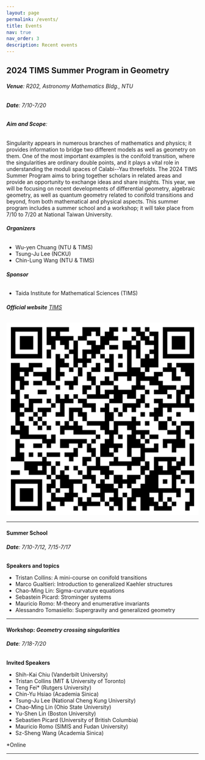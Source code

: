 ```yaml
---
layout: page
permalink: /events/
title: Events
nav: true
nav_order: 3
description: Recent events
---
```


## **2024 TIMS Summer Program in Geometry**
###### **Venue**: R202, Astronomy Mathematics Bldg., NTU
###### **Date**: 7/10-7/20
###### **Aim and Scope**:

Singularity appears in numerous branches of mathematics and physics; it provides information to bridge two different models as well as geometry on them. One of the most important examples is the conifold transition, where the singularities are ordinary double points, and it plays a vital role in understanding the moduli spaces of Calabi--Yau threefolds. The 2024 TIMS Summer Program aims to bring together scholars in related areas and provide an opportunity to exchange ideas and share insights. This year, we will be focusing on recent developments of differential geometry, algebraic geometry, as well as quantum geometry related to conifold transitions and beyond, from both mathematical and physical aspects. This summer program includes a summer school and a workshop; it will take place from 7/10 to 7/20 at National Taiwan University.

###### **Organizers**
 - Wu-yen Chuang (NTU & TIMS)
 - Tsung-Ju Lee (NCKU)
 - Chin-Lung Wang (NTU & TIMS)

###### **Sponsor**
 - Taida Institute for Mathematical Sciences (TIMS)

###### **Official website** [TIMS](https://www.tims.ntu.edu.tw/modules/news/article.php?storyid=3972)

![image](../assets/img/2024_TIMS_QR_code_registration.png)

-------

#### **Summer School**
###### **Date**: 7/10-7/12, 7/15-7/17


**Speakers and topics**
 - Tristan Collins: A mini-course on conifold transitions
 - Marco Gualtieri: Introduction to generalized Kaehler structures
 - Chao-Ming Lin: Sigma-curvature equations
 - Sebastein Picard: Strominger systems
 - Mauricio Romo: M-theory and enumerative invariants
 - Alessandro Tomasiello: Supergravity and generalized geometry
 


-------
#### **Workshop**: *Geometry crossing singularities*
###### **Date**: 7/18-7/20


**Invited Speakers**

 - Shih-Kai Chiu (Vanderbilt University)
 - Tristan Collins (MIT & University of Toronto)
 - Teng Fei* (Rutgers University)
 -	Chin-Yu Hsiao (Academia Sinica)
 -	Tsung-Ju Lee (National Cheng Kung University)
 -	Chao-Ming Lin (Ohio State University)
 -	Yu-Shen Lin (Boston University)
 -	Sebastien Picard (University of British Columbia)
 -	Mauricio Romo (SIMIS and Fudan University)
 -	Sz-Sheng Wang (Academia Sinica)

*Online

-------


